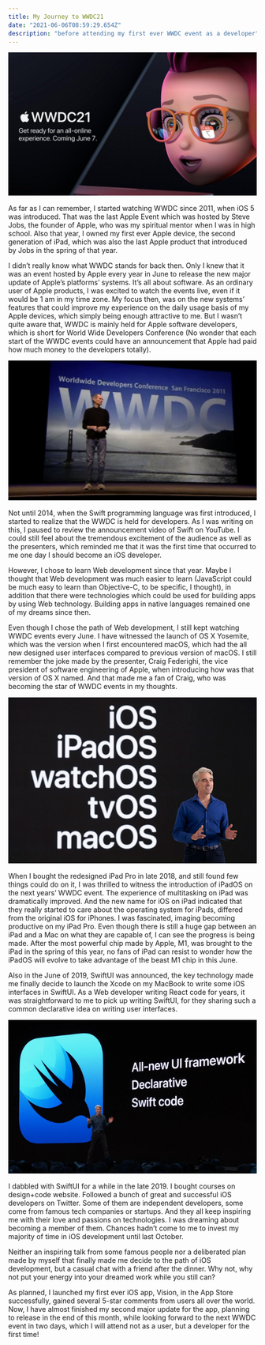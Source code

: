 ```yaml
---
title: My Journey to WWDC21
date: "2021-06-06T08:59:29.654Z"
description: "before attending my first ever WWDC event as a developer"
---
```


![hero](./hero.jpg)

As far as I can remember, I started watching WWDC since 2011, when iOS 5 was introduced. That was the last Apple Event which was hosted by Steve Jobs, the founder of Apple, who was my spiritual mentor when I was in high school. Also that year, I owned my first ever Apple device, the second generation of iPad, which was also the last Apple product that introduced by Jobs in the spring of that year.

I didn’t really know what WWDC stands for back then. Only I knew that it was an event hosted by Apple every year in June to release the new major update of Apple’s platforms’ systems. It’s all about software. As an ordinary user of Apple products, I was excited to watch the events live, even if it would be 1 am in my time zone. My focus then, was on the new systems’ features that could improve my experience on the daily usage basis of my Apple devices, which simply being enough attractive to me. But I wasn’t quite aware that, WWDC is mainly held for Apple software developers, which is short for World Wide Developers Conference (No wonder that each start of the WWDC events could have an announcement that Apple had paid how much money to the developers totally).

![wwdc11](./wwdc11.jpg)

Not until 2014, when the Swift programming language was first introduced, I started to realize that the WWDC is held for developers. As I was writing on this, I paused to review the announcement video of Swift on YouTube. I could still feel about the tremendous excitement of the audience as well as the presenters, which reminded me that it was the first time that occurred to me one day I should become an iOS developer.

However, I chose to learn Web development since that year. Maybe I thought that Web development was much easier to learn (JavaScript could be much easy to learn than Objective-C, to be specific, I thought), in addition that there were technologies which could be used for building apps by using Web technology. Building apps in native languages remained one of my dreams since then.

Even though I chose the path of Web development, I still kept watching WWDC events every June. I have witnessed the launch of OS X Yosemite, which was the version when I first encountered macOS, which had the all new designed user interfaces compared to previous version of macOS. I still remember the joke made by the presenter, Craig Federighi, the vice president of software engineering of Apple, when introducing how was that version of OS X named. And that made me a fan of Craig, who was becoming the star of WWDC events in my thoughts.

![systems](./systems.jpg)

When I bought the redesigned iPad Pro in late 2018, and still found few things could do on it, I was thrilled to witness the introduction of iPadOS on the next years’ WWDC event. The experience of multitasking on iPad was dramatically improved. And the new name for iOS on iPad indicated that they really started to care about the operating system for iPads, differed from the original iOS for iPhones. I was fascinated, imaging becoming productive on my iPad Pro. Even though there is still a huge gap between an iPad and a Mac on what they are capable of, I can see the progress is being made. After the most powerful chip made by Apple, M1, was brought to the iPad in the spring of this year, no fans of iPad can resist to wonder how the iPadOS will evolve to take advantage of the beast M1 chip in this June.

Also in the June of 2019, SwiftUI was announced, the key technology made me finally decide to launch the Xcode on my MacBook to write some iOS interfaces in SwiftUI. As a Web developer writing React code for years, it was straightforward to me to pick up writing SwiftUI, for they sharing such a common declarative idea on writing user interfaces.

![swiftui](./swiftui.jpg)

I dabbled with SwiftUI for a while in the late 2019. I bought courses on design+code website. Followed a bunch of great and successful iOS developers on Twitter. Some of them are independent developers, some come from famous tech companies or startups. And they all keep inspiring me with their love and passions on technologies. I was dreaming about becoming a member of them. Chances hadn’t come to me to invest my majority of time in iOS development until last October.

Neither an inspiring talk from some famous people nor a deliberated plan made by myself that finally made me decide to the path of iOS development, but a casual chat with a friend after the dinner. Why not, why not put your energy into your dreamed work while you still can?

As planned, I launched my first ever iOS app, Vision, in the App Store successfully, gained several 5-star comments from users all over the world. Now, I have almost finished my second major update for the app, planning to release in the end of this month, while looking forward to the next WWDC event in two days, which I will attend not as a user, but a developer for the first time!
